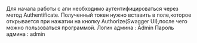 Для начала работы с апи необходимо аутентифицироваться через метод Authentificate.
Полученный токен нужно вставить в поле,которое открывается при нажатии на кнопку Authorize(Swagger UI),после чего можно пользоваться программой.
Логин админа : Admin
Пароль админа : admin
